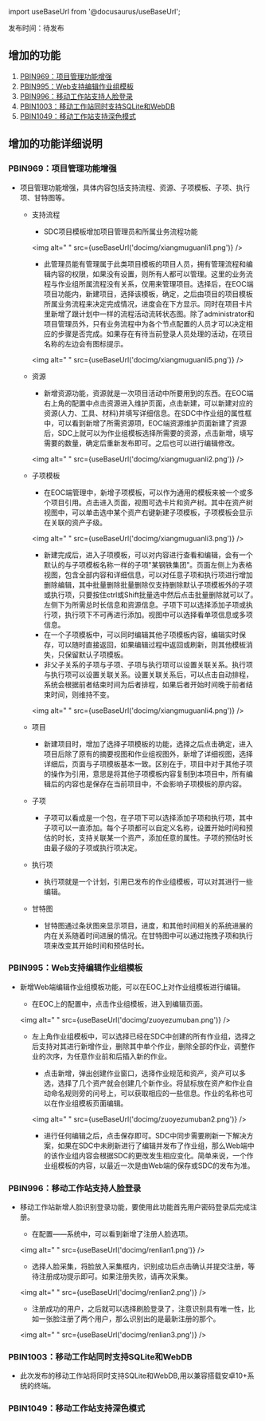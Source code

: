 
import useBaseUrl from '@docusaurus/useBaseUrl';

发布时间：待发布

## 增加的功能

1. [PBIN969：项目管理功能增强](#pbin969：项目管理功能增强)
1. [PBIN995：Web支持编辑作业组模板](#pbin995：Web支持编辑作业组模板)
1. [PBIN996：移动工作站支持人脸登录](#pbin996：移动工作站支持人脸登录)
1. [PBIN1003：移动工作站同时支持SQLite和WebDB](#pbin1003：移动工作站同时支持SQLite和WebDB)
1. [PBIN1049：移动工作站支持深色模式](#pbin1049：移动工作站支持深色模式)

## 增加的功能详细说明

### PBIN969：项目管理功能增强

* 项目管理功能增强，具体内容包括支持流程、资源、子项模板、子项、执行项、甘特图等。
  * 支持流程
    * SDC项目模板增加项目管理员和所属业务流程功能

    <img alt=" " src={useBaseUrl('docimg/xiangmuguanli1.png')} />

    * 此管理员能有管理属于此类项目模板的项目人员，拥有管理流程和编辑内容的权限，如果没有设置，则所有人都可以管理。这里的业务流程与作业组所属流程没有关系，仅用来管理项目。选择后，在EOC端项目功能内，新建项目，选择该模板，确定，之后由项目的项目模板所属业务流程来决定完成情况，进度会在下方显示。同时在项目卡片里新增了跟计划中一样的流程活动流转状态图。除了administrator和项目管理员外，只有业务流程中为各个节点配置的人员才可以决定相应的步骤是否完成。如果存在有待当前登录人员处理的活动，在项目名称的左边会有图标提示。

    <img alt=" " src={useBaseUrl('docimg/xiangmuguanli5.png')} />

  * 资源
    * 新增资源功能，资源就是一次项目活动中所要用到的东西。在EOC端右上角的配置中点击资源进入维护页面，点击新建，可以新建对应的资源(人力、工具、材料)并填写详细信息。在SDC中作业组的属性框中，可以看到新增了所需资源项，EOC端资源维护页面新建了资源后，SDC上就可以为作业组模板选择所需要的资源，点击新增，填写需要的数量，确定后重新发布即可。之后也可以进行编辑修改。

    <img alt=" " src={useBaseUrl('docimg/xiangmuguanli2.png')} />
  
  * 子项模板
    * 在EOC端管理中，新增子项模板，可以作为通用的模板来被一个或多个项目引用。点击进入页面，视图可选卡片和资产树。其中在资产树视图中，可以单击选中某个资产右键新建子项模板，子项模板会显示在关联的资产子级。

    <img alt=" " src={useBaseUrl('docimg/xiangmuguanli3.png')} />

    * 新建完成后，进入子项模板，可以对内容进行查看和编辑，会有一个默认的与子项模板名称一样的子项"某钢铁集团"。页面左侧上为表格视图，包含全部内容和详细信息，可以对任意子项和执行项进行增加删除编辑，其中批量删除批量删除仅支持删除默认子项模板外的子项或执行项，只要按住ctrl或Shift批量选中然后点击批量删除就可以了。左侧下为所需总时长信息和资源信息。子项下可以选择添加子项或执行项，执行项下不可再进行添加。视图中可以选择看单项信息或多项信息。
    * 在一个子项模板中，可以同时编辑其他子项模板内容，编辑实时保存，可以随时直接返回，如果编辑过程中返回或刷新，则其他模板消失，只保留默认子项模板。
    * 非父子关系的子项与子项、子项与执行项可以设置关联关系。执行项与执行项可以设置关联关系。设置关联关系后，可以点击自动排程，系统会根据前者结束时间为后者排程，如果后者开始时间晚于前者结束时间，则维持不变。

    <img alt=" " src={useBaseUrl('docimg/xiangmuguanli4.png')} />

  * 项目
    * 新建项目时，增加了选择子项模板的功能，选择之后点击确定，进入项目后除了原有的摘要视图和作业组视图外，新增了详细视图，选择详细后，页面与子项模板基本一致。区别在于，项目中对于其他子项的操作为引用，意思是将其他子项模板内容复制到本项目中，所有编辑后的内容也是保存在当前项目中，不会影响子项模板的原内容。

  * 子项
    * 子项可以看成是一个包，在子项下可以选择添加子项和执行项，其中子项可以一直添加。每个子项都可以自定义名称，设置开始时间和预估的时长，支持关联某一个资产，添加任意的属性。子项的预估时长由最子级的子项或执行项决定。
  
  * 执行项
    * 执行项就是一个计划，引用已发布的作业组模板，可以对其进行一些编辑。

  * 甘特图
    * 甘特图通过条状图来显示项目，进度，和其他时间相关的系统进展的内在关系随着时间进展的情况。在甘特图中可以通过拖拽子项和执行项来改变其开始时间和预估时长。

### PBIN995：Web支持编辑作业组模板

* 新增Web端编辑作业组模板功能，可以在EOC上对作业组模板进行编辑。
  * 在EOC上的配置中，点击作业组模板，进入到编辑页面。

  <img alt=" " src={useBaseUrl('docimg/zuoyezumuban.png')} />

  * 左上角作业组模板中，可以选择已经在SDC中创建的所有作业组，选择之后支持对其进行新增作业，删除其中单个作业，删除全部的作业，调整作业的次序，为任意作业前和后插入新的作业。
    * 点击新增，弹出创建作业窗口，选择作业规范和资产，资产可以多选，选择了几个资产就会创建几个新作业。将鼠标放在资产和作业自动命名规则旁的问号上，可以获取相应的一些信息。作业的名称也可以在作业组模板页面编辑。

    <img alt=" " src={useBaseUrl('docimg/zuoyezumuban2.png')} />

    * 进行任何编辑之后，点击保存即可。SDC中同步需要刷新一下解决方案，如果在SDC中未刷新进行了编辑并发布了作业组，那么Web端中的该作业组内容会根据SDC的更改发生相应变化。简单来说，一个作业组模板的内容，以最近一次是由Web端的保存或SDC的发布为准。

### PBIN996：移动工作站支持人脸登录

* 移动工作站新增人脸识别登录功能，要使用此功能首先用户密码登录后完成注册。
  * 在配置——系统中，可以看到新增了注册人脸选项。

  <img alt=" " src={useBaseUrl('docimg/renlian1.png')} />

  * 选择人脸采集，将脸放入采集框内，识别成功后点击确认并提交注册，等待注册成功提示即可。如果注册失败，请再次采集。
   
  <img alt=" " src={useBaseUrl('docimg/renlian2.png')} />

  * 注册成功的用户，之后就可以选择刷脸登录了，注意识别具有唯一性，比如一张脸注册了两个用户，那么识别出的是最新注册的那个。

  <img alt=" " src={useBaseUrl('docimg/renlian3.png')} />

### PBIN1003：移动工作站同时支持SQLite和WebDB

* 此次发布的移动工作站将同时支持SQLite和WebDB,用以兼容搭载安卓10+系统的终端。

### PBIN1049：移动工作站支持深色模式